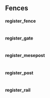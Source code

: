 Fences 
------
#### register_fence
```lua
```
#### register_gate
```lua
```
#### register_mesepost
```lua
```
#### register_post
```lua
```
#### register_rail
```lua
```
